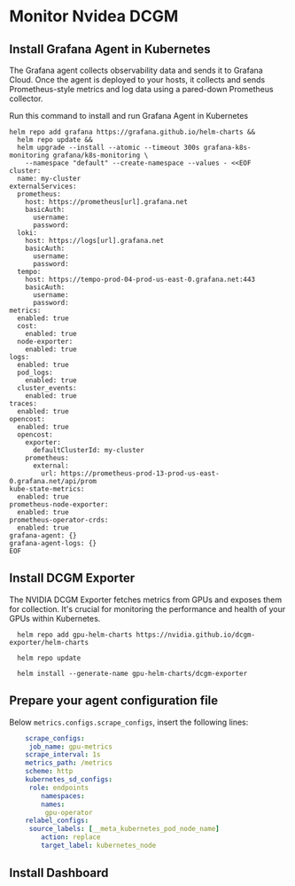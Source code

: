 # Monitor Nvidea DCGM

## Install Grafana Agent in Kubernetes

The Grafana agent collects observability data and sends it to Grafana Cloud. Once the agent is deployed to your hosts, it collects and sends Prometheus-style metrics and log data using a pared-down Prometheus collector.

Run this command to install and run Grafana Agent in Kubernetes

```
helm repo add grafana https://grafana.github.io/helm-charts &&
  helm repo update &&
  helm upgrade --install --atomic --timeout 300s grafana-k8s-monitoring grafana/k8s-monitoring \
    --namespace "default" --create-namespace --values - <<EOF
cluster:
  name: my-cluster
externalServices:
  prometheus:
    host: https://prometheus[url].grafana.net
    basicAuth:
      username: 
      password: 
  loki:
    host: https://logs[url].grafana.net
    basicAuth:
      username: 
      password: 
  tempo:
    host: https://tempo-prod-04-prod-us-east-0.grafana.net:443
    basicAuth:
      username: 
      password:
metrics:
  enabled: true
  cost:
    enabled: true
  node-exporter:
    enabled: true
logs:
  enabled: true
  pod_logs:
    enabled: true
  cluster_events:
    enabled: true
traces:
  enabled: true
opencost:
  enabled: true
  opencost:
    exporter:
      defaultClusterId: my-cluster
    prometheus:
      external:
        url: https://prometheus-prod-13-prod-us-east-0.grafana.net/api/prom
kube-state-metrics:
  enabled: true
prometheus-node-exporter:
  enabled: true
prometheus-operator-crds:
  enabled: true
grafana-agent: {}
grafana-agent-logs: {}
EOF
```

## Install DCGM Exporter   

The NVIDIA DCGM Exporter fetches metrics from GPUs and exposes them for collection. It's crucial for monitoring the performance and health of your GPUs within Kubernetes.

```
  helm repo add gpu-helm-charts https://nvidia.github.io/dcgm-exporter/helm-charts

  helm repo update

  helm install --generate-name gpu-helm-charts/dcgm-exporter
```

## Prepare your agent configuration file

Below `metrics.configs.scrape_configs`, insert the following lines:  
    
```yml  
    scrape_configs:
     job_name: gpu-metrics
    scrape_interval: 1s
    metrics_path: /metrics
    scheme: http
    kubernetes_sd_configs:
     role: endpoints
        namespaces:
        names:
         gpu-operator
    relabel_configs:
     source_labels: [__meta_kubernetes_pod_node_name]
        action: replace
        target_label: kubernetes_node  
```


## Install Dashboard
